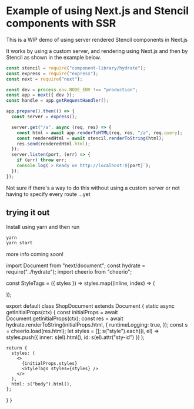# Example of using Next.js and Stencil components with SSR

This is a WIP demo of using server rendered Stencil components in Next.js

It works by using a custom server, and rendering using Next.js and then by Stencil as shown in the example below.

```javascript
const stencil = require("component-library/hydrate");
const express = require("express");
const next = require("next");

const dev = process.env.NODE_ENV !== "production";
const app = next({ dev });
const handle = app.getRequestHandler();

app.prepare().then(() => {
  const server = express();

  server.get("/a", async (req, res) => {
    const html = await app.renderToHTML(req, res, "/a", req.query);
    const renderedHtml = await stencil.renderToString(html);
    res.send(renderedHtml.html);
  });
  server.listen(port, (err) => {
    if (err) throw err;
    console.log(`> Ready on http://localhost:${port}`);
  });
});
```

Not sure if there's a way to do this without using a custom server or not having to specify every route ...yet

## trying it out

Install using yarn and then run

```bash
yarn
yarn start
```

more info coming soon!

import Document from "next/document";
const hydrate = require("../hydrate");
import cheerio from "cheerio";

const StyleTags = ({ styles }) =>
styles.map((inline, index) => (
<style key={index} sty-id={inline.id}>
{inline.inner}
</style>
));

export default class ShopDocument extends Document {
static async getInitialProps(ctx) {
const initialProps = await Document.getInitialProps(ctx);
const res = await hydrate.renderToString(initialProps.html, {
runtimeLogging: true,
});
const s = cheerio.load(res.html);
let styles = [];
s("style").each((i, el) =>
styles.push({ inner: s(el).html(), id: s(el).attr("sty-id") })
);

    return {
      styles: (
        <>
          {initialProps.styles}
          <StyleTags styles={styles} />
        </>
      ),
      html: s("body").html(),
    };

}
}
